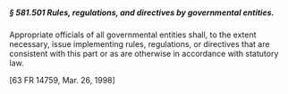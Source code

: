 ##### § 581.501 Rules, regulations, and directives by governmental entities. #####

Appropriate officials of all governmental entities shall, to the extent necessary, issue implementing rules, regulations, or directives that are consistent with this part or as are otherwise in accordance with statutory law.

[63 FR 14759, Mar. 26, 1998]
